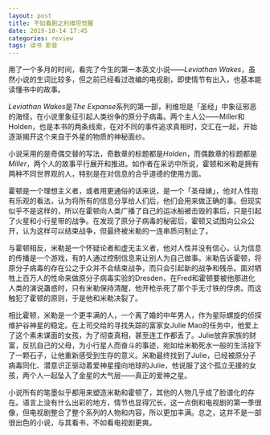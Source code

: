 ```yaml
---
layout: post
title: 不如看剧之利维坦觉醒
date: 2019-10-14 17:45
categories: review
tags: 读书 影音
---
```


用了一个多月的时间，看完了今生的第一本英文小说——*Leviathan Wakes*，虽然小说的生词比较多，但之前已经看过改编的电视剧，即使情节有出入，也基本能读懂书中的故事。

*Leviathan Wakes*是*The Expanse*系列的第一部，利维坦是「圣经」中象征邪恶的海怪，在小说里象征引起人类纷争的原分子病毒。两个主人公——Miller和Holden，也是本书的两条线索，在对不同的事件追求真相时，交汇在一起，开始逐渐揭开这个来自于外星的物质的神秘面纱。

小说采用的是奇偶交替的写法，奇数章的标题都是*Holden*，而偶数章的标题都是*Miller*，两个人的故事平行展开和推进。如作者在采访中所说，霍顿和米勒是拥有两种不同世界观的人，特别是在对信息的合乎道德的使用方面。

霍顿是一个理想主义者，或者用更通俗的话来说，是一个「圣母婊」，他对人性抱有乐观的看法，认为将所有的信息分享给人们后，他们会用来做正确的事。但现实似乎不是这样的，所以在霍顿向人类广播了自己的运冰船被击毁的事后，只是引起了火星和小行星带的战争。在发现了原分子病毒的秘密后，霍顿又试图向公众公开，认为这样可以结束战争，但最终被米勒的一连串质问制止了。

与霍顿相反，米勒是一个怀疑论者和虚无主义者，他对人性并没有信心，认为信息的传播是一个游戏，有的人通过控制信息来让别人为自己做事。米勒告诉霍顿，将原分子病毒的存在公之于众并不会结束战争，而只会引起新的战争和残杀。面对牺牲上百万人的性命来做原分子病毒实验的Dresden，在Fred和霍顿要被他那进化人类的演说蛊惑时，只有米勒保持清醒，他开枪杀死了那个手无寸铁的俘虏。而这触犯了霍顿的原则，于是他和米勒决裂了。

相比霍顿，米勒是一个更丰满的人，一个离了婚的中年男人，作为星际螺旋的侦探维护谷神星的稳定。在上司交给的寻找失踪的富家女Julie Mao的任务中，他爱上了这个素未谋面的女孩，为了彻查真相，甚至连工作都丢了。Julie放弃家族的财富，反抗自己的父母，为小行星人而奋斗的事迹，宛如给米勒死水一般的生活投下了一颗石子，让他重新感受到生存的意义。米勒最终找到了Julie，已经被原分子病毒同化、潜意识正驱动着爱神星撞向地球的Julie，他说服了这个孤立无援的女孩，两个人一起坠入了金星的大气层——真正的爱神之星。

小说所有的笔墨似乎都用来塑造米勒和霍顿了，其他的人物几乎成了脸谱化的存在。语言上没有什么出彩的地方，情节也显得冗长，这一点倒和电视剧的第一季很像，但电视剧整合了整个系列的人物和内容，所以更加丰满。总之，这并不是一部很出色的小说，与其看书，不如看电视剧更爽。